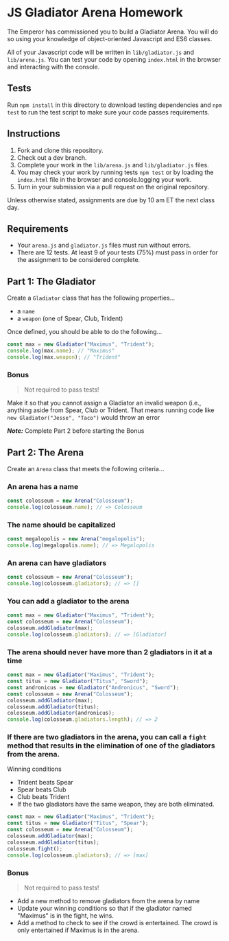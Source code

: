# JS Gladiator Arena Homework

The Emperor has commissioned you to build a Gladiator Arena. You will do so
using your knowledge of object-oriented Javascript and ES6 classes.

All of your Javascript code will be written in `lib/gladiator.js` and
`lib/arena.js`. You can test your code by opening `index.html` in the browser
and interacting with the console.

## Tests

Run `npm install` in this directory to download testing dependencies and
`npm test` to run the test script to make sure your code passes requirements.

## Instructions

1. Fork and clone this repository.
1. Check out a dev branch.
1. Complete your work in the `lib/arena.js` and `lib/gladiator.js` files.
1. You may check your work by running tests `npm test` or by loading the
   `index.html` file in the browser and console.logging your work.
1. Turn in your submission via a pull request on the original repository.

Unless otherwise stated, assignments are due by 10 am ET the next class day.

## Requirements

- Your `arena.js` and `gladiator.js` files must run without errors.
- There are 12 tests. At least 9 of your tests (75%) must pass in order for the
  assignment to be considered complete.

## Part 1: The Gladiator

Create a `Gladiator` class that has the following properties...

- a `name`
- a `weapon` (one of Spear, Club, Trident)

Once defined, you should be able to do the following...

```js
const max = new Gladiator("Maximus", "Trident");
console.log(max.name); // "Maximus"
console.log(max.weapon); // "Trident"
```

### Bonus

> Not required to pass tests!

Make it so that you cannot assign a Gladiator an invalid weapon (i.e., anything
aside from Spear, Club or Trident. That means running code like
`new Gladiator("Jesse", "Taco")` would throw an error

**_Note:_** Complete Part 2 before starting the Bonus

## Part 2: The Arena

Create an `Arena` class that meets the following criteria...

### An arena has a name

```js
const colosseum = new Arena("Colosseum");
console.log(colosseum.name); // => Colosseum
```

### The name should be capitalized

```js
const megalopolis = new Arena("megalopolis");
console.log(megalopolis.name); // => Megalopolis
```

### An arena can have gladiators

```js
const colosseum = new Arena("Colosseum");
console.log(colosseum.gladiators); // => []
```

### You can add a gladiator to the arena

```js
const max = new Gladiator("Maximus", "Trident");
const colosseum = new Arena("Colosseum");
colosseum.addGladiator(max);
console.log(colosseum.gladiators); // => [Gladiator]
```

### The arena should never have more than 2 gladiators in it at a time

```js
const max = new Gladiator("Maximus", "Trident");
const titus = new Gladiator("Titus", "Sword");
const andronicus = new Gladiator("Andronicus", "Sword");
const colosseum = new Arena("Colosseum");
colosseum.addGladiator(max);
colosseum.addGladiator(titus);
colosseum.addGladiator(andronicus);
console.log(colosseum.gladiators.length); // => 2
```

### If there are two gladiators in the arena, you can call a `fight` method that results in the elimination of one of the gladiators from the arena.

Winning conditions

- Trident beats Spear
- Spear beats Club
- Club beats Trident
- If the two gladiators have the same weapon, they are both eliminated.

```js
const max = new Gladiator("Maximus", "Trident");
const titus = new Gladiator("Titus", "Spear");
const colosseum = new Arena("Colosseum");
colosseum.addGladiator(max);
colosseum.addGladiator(titus);
colosseum.fight();
console.log(colosseum.gladiators); // => [max]
```

### Bonus

> Not required to pass tests!

- Add a new method to remove gladiators from the arena by name
- Update your winning conditions so that if the gladiator named "Maximus" is in
  the fight, he wins.
- Add a method to check to see if the crowd is entertained. The crowd is only
  entertained if Maximus is in the arena.
